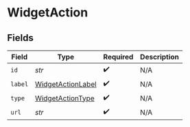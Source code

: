 # WidgetAction


## Fields

| Field                                                         | Type                                                          | Required                                                      | Description                                                   |
| ------------------------------------------------------------- | ------------------------------------------------------------- | ------------------------------------------------------------- | ------------------------------------------------------------- |
| `id`                                                          | *str*                                                         | :heavy_check_mark:                                            | N/A                                                           |
| `label`                                                       | [WidgetActionLabel](../../models/shared/widgetactionlabel.md) | :heavy_check_mark:                                            | N/A                                                           |
| `type`                                                        | [WidgetActionType](../../models/shared/widgetactiontype.md)   | :heavy_check_mark:                                            | N/A                                                           |
| `url`                                                         | *str*                                                         | :heavy_check_mark:                                            | N/A                                                           |